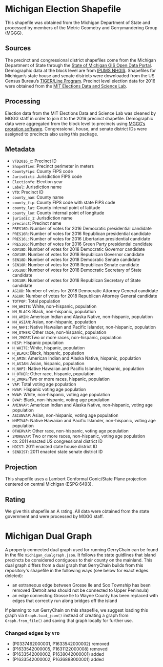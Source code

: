 # Michigan Election Shapefile
This shapefile was obtained from the Michigan Department of State and processed by members of the Metric Geometry and Gerrymandering Group (MGGG).

## Sources
The precinct and congressional district shapefiles  come from the Michigan Department of State through the [State of Michigan GIS Open Data Portal](http://gis-michigan.opendata.arcgis.com/datasets/2016-voting-precincts). Demographic data at the block level are from [IPUMS NHGIS](https://www.nhgis.org). Shapefiles for Michigan’s state house and senate districts were downloaded from the US Census Bureau’s [TIGER/Line Program](https://www.census.gov/cgi-bin/geo/shapefiles/index.php). Precinct level election data for 2016 were obtained from the [MIT Elections Data and Science Lab](https://electionlab.mit.edu). 

## Processing
Election data from the MIT Elections Data and Science Lab was cleaned by MGGG staff in order to join it to the 2016 precinct shapefile. Demographic data were aggregated from the block level to precincts using [MGGG’s proration software](https://github.com/mggg/maup). Congressional, house, and senate district IDs were assigned to precincts also using this package.

## Metadata
* `VTD2016_x`:  Precinct ID
* `ShapeSTLen`: Precinct perimeter in meters
* `CountyFips`: County FIPS code
* `Jurisdicti`: Jurisdiction FIPS code
* `ElectionYe`: Election year 
* `Label`: Jurisdiction name
* `VTD`: Precinct ID
* `county_nam`: County name
* `county_fip`: County FIPS code with state FIPS code
* `county_lat`: County internal point of latitude
* `county_lon`: County internal point of longitude
* `jurisdic_1`: Jurisdiction name
* `precinct`: Precinct name
* `PRES16D`: Number of votes for 2016 Democratic presidential candidate
* `PRES16R`: Number of votes for 2016 Republican presidential candidate
* `PRES16L`: Number of votes for 2016 Libertarian presidential candidate
* `PRES16G`: Number of votes for 2016 Green Party presidential candidate
* `GOV18D`: Number of votes for 2018 Democratic Governor candidate
* `GOV18R`: Number of votes for 2018 Republican Governor candidate
* `SEN18D`: Number of votes for 2018 Democratic Senate candidate
* `SEN18R`: Number of votes for 2018 Republican Senate candidate
* `SOS18D`: Number of votes for 2018 Democratic Secretary of State candidate
* `SOS18R`: Number of votes for 2018 Republican Secretary of State candidate
* `AG18D`: Number of votes for 2018 Democratic Attorney General candidate
* `AG18R`: Number of votes for 2018 Republican Attorney General candidate
* `TOTPOP`: Total population 
* `NH_WHITE`: White, non-hispanic, population
* `NH_BLACK`: Black, non-hispanic, population
* `NH_AMIN`: American Indian and Alaska Native, non-hispanic, population
* `NH_ASIAN`: Asian, non-hispanic, population
* `NH_NHPI`: Native Hawaiian and Pacific Islander, non-hispanic, population
* `NH_OTHER`: Other race, non-hispanic, population
* `NH_2MORE`:Two or more races, non-hispanic, population
* `HISP`: Hispanic population
* `H_WHITE`: White, hispanic, population
* `H_BLACK`: Black, hispanic, population
* `H_AMIN`: American Indian and Alaska Native, hispanic, population
* `H_ASIAN`: Asian, hispanic, population
* `H_NHPI`: Native Hawaiian and Pacific Islander, hispanic, population
* `H_OTHER`: Other race, hispanic, population
* `H_2MORE`:Two or more races, hispanic, population
* `VAP`: Total voting age population
* `HVAP`: Hispanic voting age population
* `WVAP`: White, non-hispanic, voting age population
* `BVAP`: Black, non-hispanic, voting age population
* `AMINVAP`: American Indian and Alaska Native, non-hispanic, voting age population
* `ASIANVAP`: Asian, non-hispanic, voting age population
* `NHPIVAP`: Native Hawaiian and Pacific Islander, non-hispanic, voting age population
* `OTHERVAP`: Other race, non-hispanic, voting age population
* `2MOREVAP`: Two or more races, non-hispanic, voting age population
* `CD`: 2011 enacted US congressional district ID
* `HDIST`: 2011 enacted state house district ID
* `SENDIST`: 2011 enacted state senate district ID

## Projection
This shapefile uses a Lambert Conformal Conic/State Plane projection centered on central Michigan (ESPG:6493).

## Rating
We give this shapefile an A rating. All data were obtained from the state government and were processed by MGGG staff.

# Michigan Dual Graph
A properly connected dual graph used for running GerryChain can be found in the file `michigan_dualgraph.json`. It follows the state guidlines that island precincts be considered contiguous to their county on the mainland. This dual graph differs from a dual graph that GerryChain builds from this repository's shapefile in the following ways (see below for exact edges deleted):
- an extraneous edge between Grosse Ile and Soo Township has been removed (Detroit area should not be connected to Upper Peninsula)
- an edge connecting Grosse Ile to Wayne County has been replaced with edges that correctly run along bridges off the island

If planning to run GerryChain on this shapefile, we suggest loading this graph via `Graph.load_json()` instead of creating a graph from `Graph.from_file()` and saving that graph locally for further use.

### Changed edges by `VTD`
- (P0337462000001, P1633542000002) removed
- (P1633542000005, P1631122000008) removed
- (P1633542000002, P1638042000001) added
- (P1633542000002, P1636888000001) added